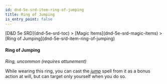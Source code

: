 ```yaml
---
id: dnd-5e-srd-item-ring-of-jumping
title: Ring of Jumping
is_entry_point: false
---
```


<breadcrumb>
[D&D 5e SRD](dnd-5e-srd-toc) >  [Magic Items](dnd-5e-srd-magic-items) > [Ring of Jumping](dnd-5e-srd-item-ring-of-jumping)
</breadcrumb>

#### Ring of Jumping

*Ring, uncommon (requires attunement)*

While wearing this ring, you can cast the [*jump*](dnd-5e-srd-spell-jump) spell from it as a bonus action at will, but can target only yourself when you do so.

